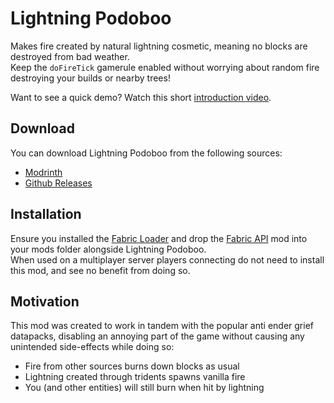 # Lightning Podoboo

Makes fire created by natural lightning cosmetic, meaning no blocks are destroyed from bad weather.  
Keep the `doFireTick` gamerule enabled without worrying about random fire destroying your builds or nearby trees!

Want to see a quick demo? Watch this short [introduction video](https://www.youtube.com/watch?v=q8AhqxIelIU).

## Download

You can download Lightning Podoboo from the following sources:

  - [Modrinth](https://modrinth.com/mod/lightning-podoboo)
  - [Github Releases](https://github.com/LostLuma/Lightning-Podoboo/releases)

## Installation

Ensure you installed the [Fabric Loader](https://fabricmc.net/use/installer/) and drop the [Fabric API](https://modrinth.com/mod/fabric-api) mod into your mods folder alongside Lightning Podoboo.  
When used on a multiplayer server players connecting do not need to install this mod, and see no benefit from doing so.

## Motivation

This mod was created to work in tandem with the popular anti ender grief datapacks, disabling an annoying part of the game without causing any unintended side-effects while doing so:

- Fire from other sources burns down blocks as usual
- Lightning created through tridents spawns vanilla fire
- You (and other entities) will still burn when hit by lightning
